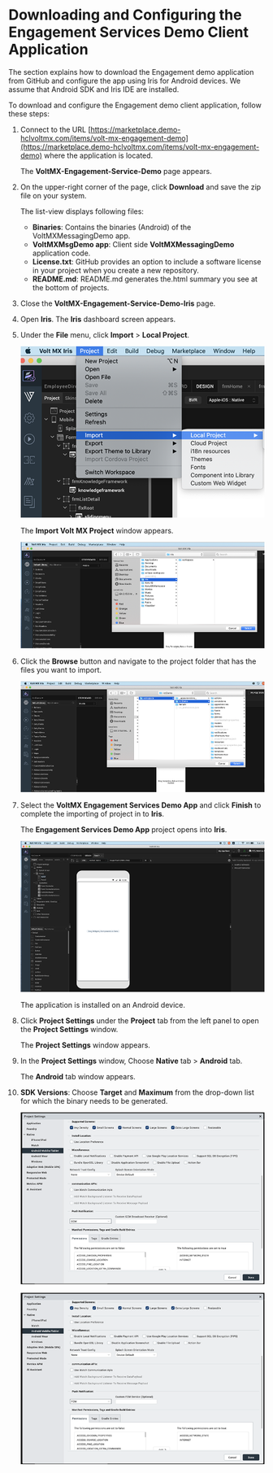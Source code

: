 
# Downloading and Configuring the Engagement Services Demo Client Application

The section explains how to download the Engagement demo application from GitHub and configure the app using Iris for Android devices. We assume that Android SDK and Iris IDE are installed.

To download and configure the Engagement demo client application, follow these steps:

1.  Connect to the URL [https://marketplace.demo-hclvoltmx.com/items/volt-mx-engagement-demo](https://marketplace.demo-hclvoltmx.com/items/volt-mx-engagement-demo) where the application is located. 

    The **VoltMX-Engagement-Service-Demo** page appears.

2.  On the upper-right corner of the page, click **Download** and save the zip file on your system.

    The list-view displays following files:

    - **Binaries**: Contains the binaries (Android) of the VoltMXMessagingDemo app.
    - **VoltMXMsgDemo app**: Client side **VoltMXMessagingDemo** application code.
    - **License.txt**: GitHub provides an option to include a software license in your project when you create a new repository.
    - **README.md**: README.md generates the.html summary you see at the bottom of projects.

3.  Close the **VoltMX-Engagement-Service-Demo-Iris** page.
4.  Open **Iris**. The **Iris** dashboard screen appears.
5.  Under the **File** menu, click **Import** > **Local Project**.

    ![](Resources/Images/0300000C_576x277.png)

    The **Import Volt MX Project** window appears.

    ![](Resources/Images/0300000D_577x497.png)

6.  Click the **Browse** button and navigate to the project folder that has the files you want to import.

    ![](Resources/Images/0300000E_577x492.png)

7.  Select the **VoltMX Engagement Services Demo App** and click **Finish** to complete the importing of project in to **Iris**.

    The **Engagement Services Demo App** project opens into **Iris**.

    ![](Resources/Images/0300000F_579x301.png)

    The application is installed on an Android device.

8.  Click **Project Settings** under the **Project** tab from the left panel to open the **Project Settings** window.

    The **Project Settings** window appears.

9.  In the **Project Settings** window, Choose **Native** tab > **Android** tab.

    The **Android** tab window appears.

10. **SDK Versions**: Choose **Target** and **Maximum** from the drop-down list for which the binary needs to be generated.

    ![](Resources/Images/03000012_588x456.png)

    ![](Resources/Images/ProjectSettings.PNG)
